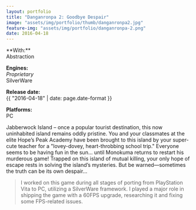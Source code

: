 ```yaml
---
layout: portfolio
title: "Danganronpa 2: Goodbye Despair"
image: "assets/img/portfolio/thumb/danganronpa2.jpg"
feature-img: "assets/img/portfolio/danganronpa-2.png"
date: 2016-04-18
---
```

<div class="portfolio-page-right" markdown="1">
**With:**<br>Abstraction

**Engines:**<br>*Proprietary*<br>SilverWare

**Release date:**<br>{{ "2016-04-18" | date: page.date-format }}

**Platforms:**<br>PC
</div>
<div class="portfolio-page-left" markdown="1">
Jabberwock Island – once a popular tourist destination, this now uninhabited island remains oddly pristine.
You and your classmates at the elite Hope’s Peak Academy have been brought to this island by your super-cute teacher for a "lovey-dovey, heart-throbbing school trip."
Everyone seems to be having fun in the sun... until Monokuma returns to restart his murderous game! Trapped on this island of mutual killing, your only hope of escape rests in solving the island’s mysteries.
But be warned—sometimes the truth can be its own despair...

> I worked on this game during all stages of porting from PlayStation Vita to PC, utilizing a SilverWare framework.
> I played a major role in shipping the game with a 60FPS upgrade, researching it and fixing some FPS-related issues.
</div>